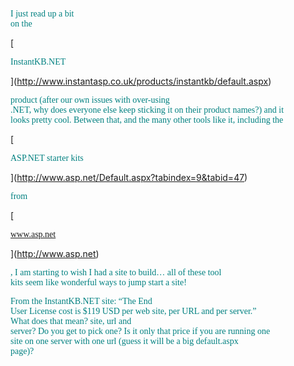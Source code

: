 <font face="Trebuchet MS" color="teal">I just read up a bit<br /> on the </font>
				  
[
						  
<font face="Trebuchet MS" color="teal">InstantKB.NET </font>
				  
](http://www.instantasp.co.uk/products/instantkb/default.aspx) 
				  
<font face="Trebuchet MS" color="teal">product (after our own issues with over-using<br /> .NET, why does everyone else keep sticking it on their product names?) and it<br /> looks pretty cool. Between that, and the many other tools like it, including the<br /> </font>
				  
[
						  
<font face="Trebuchet MS" color="teal">ASP.NET starter kits</font>
				  
](http://www.asp.net/Default.aspx?tabindex=9&tabid=47) 
				  
 <font face="Trebuchet MS" color="teal">from </font>
				  
[
						  
<font face="Trebuchet MS" color="teal">www.asp.net</font>
				  
](http://www.asp.net) 
				  
<font face="Trebuchet MS" color="teal">, I am starting to wish I had a site to build&#8230; all of these tool<br /> kits seem like&nbsp;wonderful ways to jump start&nbsp;a site!</font> 

<font face="Trebuchet MS" color="teal">From the InstantKB.NET site: &#8220;The End<br /> User License cost is $119 USD per web site, per URL and per server.&#8221;<br /> </font><font face="Trebuchet MS" color="teal">What does that mean? site, url and<br /> server? Do you get to pick one? Is it only that price if you are running one<br /> site on one server with one url (guess it will be a big default.aspx<br /> page)?</font>